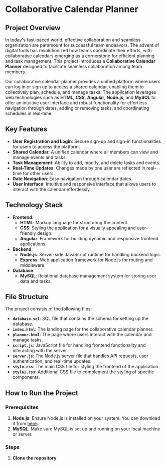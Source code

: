 # Collaborative Calendar Planner

## Project Overview

In today's fast-paced world, effective collaboration and seamless organization are paramount for successful team endeavors. The advent of digital tools has revolutionized how teams coordinate their efforts, with collaborative calendars emerging as a cornerstone for efficient planning and task management. This project introduces a **Collaborative Calendar Planner** designed to facilitate seamless collaboration among team members.

Our collaborative calendar planner provides a unified platform where users can log in or sign up to access a shared calendar, enabling them to collectively plan, schedule, and manage tasks. The application leverages web technologies such as **HTML**, **CSS**, **Angular**, **Node.js**, and **MySQL** to offer an intuitive user interface and robust functionality for effortless navigation through dates, adding or removing tasks, and coordinating schedules in real-time.

## Key Features

- **User Registration and Login**: Secure sign-up and sign-in functionalities for users to access the platform.
- **Shared Calendar**: A unified calendar where all members can view and manage events and tasks.
- **Task Management**: Ability to add, modify, and delete tasks and events.
- **Real-Time Updates**: Changes made by one user are reflected in real-time for other users.
- **Date Navigation**: Easy navigation through calendar dates.
- **User Interface**: Intuitive and responsive interface that allows users to interact with the calendar effortlessly.

## Technology Stack

- **Frontend**: 
  - **HTML**: Markup language for structuring the content.
  - **CSS**: Styling the application for a visually appealing and user-friendly design.
  - **Angular**: Framework for building dynamic and responsive frontend applications.
- **Backend**: 
  - **Node.js**: Server-side JavaScript runtime for handling backend logic.
  - **Express**: Web application framework for Node.js for routing and middleware.
- **Database**: 
  - **MySQL**: Relational database management system for storing user data and tasks.

## File Structure

The project consists of the following files:

- **`database.sql`**: SQL file that contains the schema for setting up the database.
- **`index.html`**: The landing page for the collaborative calendar planner.
- **`planner.html`**: The page where users interact with the calendar and manage tasks.
- **`script.js`**: JavaScript file for handling frontend functionality and interacting with the server.
- **`server.js`**: The Node.js server file that handles API requests, user authentication, and real-time updates.
- **`style.css`**: The main CSS file for styling the frontend of the application.
- **`style1.css`**: Additional CSS file to complement the styling of specific components.

## How to Run the Project

### Prerequisites

1. **Node.js**: Ensure Node.js is installed on your system. You can download it from [here](https://nodejs.org/).
2. **MySQL**: Make sure MySQL is set up and running on your local machine or server.

### Steps

1. **Clone the repository**
